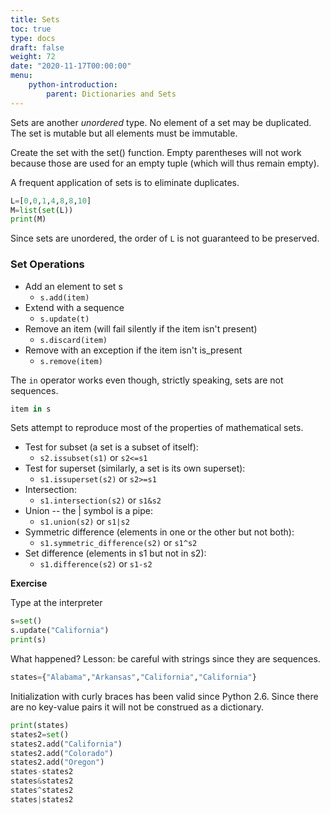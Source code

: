 ```yaml
---
title: Sets
toc: true
type: docs
draft: false
weight: 72
date: "2020-11-17T00:00:00"
menu: 
    python-introduction:
        parent: Dictionaries and Sets
---
```


Sets are another _unordered_ type.  No element of a set may be duplicated.  The set is mutable but all elements must be immutable.

Create the set with the set() function.  Empty parentheses will not work because those are used for an empty tuple (which will thus remain empty).

A frequent application of sets is to eliminate duplicates.

```python
L=[0,0,1,4,8,8,10]
M=list(set(L))
print(M)
```

Since sets are unordered, the order of `L` is not guaranteed to be preserved.

### Set Operations

* Add an element to set s
  * `s.add(item)`
* Extend with a sequence 
  * `s.update(t)`
* Remove an item (will fail silently if the item isn't present)
  * `s.discard(item)`
* Remove with an exception if the item isn't is_present 
  * `s.remove(item)`

The `in` operator works even though, strictly speaking, sets are not sequences.

```python
item in s
```

Sets attempt to reproduce most of the properties of mathematical sets.  

* Test for subset (a set is a subset of itself):
  * `s2.issubset(s1)` or `s2<=s1`
* Test for superset (similarly, a set is its own superset):
  * `s1.issuperset(s2)` or `s2>=s1`
* Intersection:
  * `s1.intersection(s2)` or `s1&s2`
* Union -- the | symbol is a pipe:
  * `s1.union(s2)` or `s1|s2`
* Symmetric difference (elements in one or the other but not both):
  * `s1.symmetric_difference(s2)` or `s1^s2`
* Set difference (elements in s1 but not in s2):
  * `s1.difference(s2)` or `s1-s2`

**Exercise**

Type at the interpreter 

```python
s=set()
s.update("California")
print(s)
```

What happened?  Lesson: be careful with strings since they are sequences.

```python
states={"Alabama","Arkansas","California","California"}
```

Initialization with curly braces has been valid since Python 2.6.  Since there are no key-value pairs it will not be construed as a dictionary.

```python
print(states)
states2=set()
states2.add("California")
states2.add("Colorado")
states2.add("Oregon")
states-states2
states&states2
states^states2
states|states2
```
